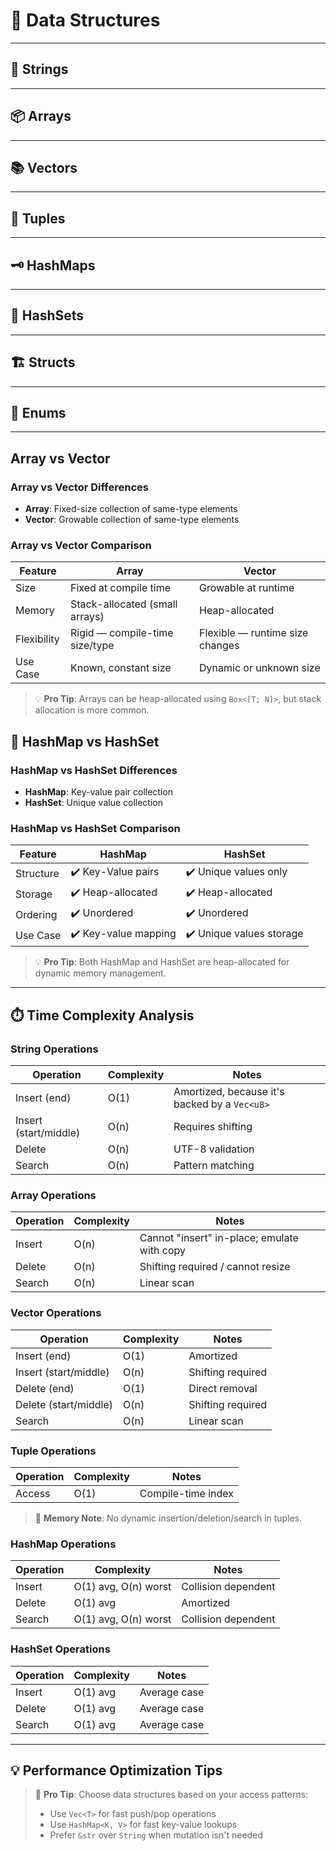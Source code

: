 # 🧰 Data Structures

* * *

## 📝 Strings

* * *

## 📦 Arrays

* * *

## 📚 Vectors

* * *

## 🔗 Tuples

* * *

## 🗝️ HashMaps

* * *

## 🎯 HashSets

* * *

## 🏗️ Structs

* * *

## 🎲 Enums

* * *

## Array vs Vector

### Array vs Vector Differences

- **Array**: Fixed-size collection of same-type elements
- **Vector**: Growable collection of same-type elements

### Array vs Vector Comparison

| Feature     | Array                                  | Vector                              |
|------------|----------------------------------------|-------------------------------------|
| Size       | Fixed at compile time                  | Growable at runtime                 |
| Memory     | Stack-allocated (small arrays)         | Heap-allocated                      |
| Flexibility| Rigid — compile-time size/type         | Flexible — runtime size changes     |
| Use Case   | Known, constant size                   | Dynamic or unknown size             |

> 💡 **Pro Tip**: Arrays can be heap-allocated using `Box<[T; N]>`, but stack allocation is more common.

## 🔑 HashMap vs HashSet

### HashMap vs HashSet Differences

- **HashMap**: Key-value pair collection
- **HashSet**: Unique value collection

### HashMap vs HashSet Comparison

| Feature   | HashMap                          | HashSet                             |
|-----------|----------------------------------|-------------------------------------|
| Structure | ✔️ Key-Value pairs                | ✔️ Unique values only                |
| Storage   | ✔️ Heap-allocated                 | ✔️ Heap-allocated                    |
| Ordering  | ✔️ Unordered                      | ✔️ Unordered                         |
| Use Case  | ✔️ Key-value mapping              | ✔️ Unique values storage             |

> 💡 **Pro Tip**: Both HashMap and HashSet are heap-allocated for dynamic memory management.

* * *

## ⏱️ Time Complexity Analysis

### String Operations

| Operation | Complexity | Notes |
|-----------|------------|-------|
| Insert (end) | O(1) | Amortized, because it's backed by a `Vec<u8>` |
| Insert (start/middle) | O(n) | Requires shifting |
| Delete | O(n) | UTF-8 validation |
| Search | O(n) | Pattern matching |

### Array Operations

| Operation | Complexity | Notes |
|-----------|------------|-------|
| Insert | O(n) | Cannot "insert" in-place; emulate with copy |
| Delete | O(n) | Shifting required / cannot resize |
| Search | O(n) | Linear scan |

### Vector Operations

| Operation | Complexity | Notes |
|-----------|------------|-------|
| Insert (end) | O(1) | Amortized |
| Insert (start/middle) | O(n) | Shifting required |
| Delete (end) | O(1) | Direct removal |
| Delete (start/middle) | O(n) | Shifting required |
| Search | O(n) | Linear scan |

### Tuple Operations

| Operation | Complexity | Notes |
|-----------|------------|-------|
| Access | O(1) | Compile-time index |

> 🧠 **Memory Note**: No dynamic insertion/deletion/search in tuples.

### HashMap Operations

| Operation | Complexity | Notes |
|-----------|------------|-------|
| Insert | O(1) avg, O(n) worst | Collision dependent |
| Delete | O(1) avg | Amortized |
| Search | O(1) avg, O(n) worst | Collision dependent |

### HashSet Operations

| Operation | Complexity | Notes |
|-----------|------------|-------|
| Insert | O(1) avg | Average case |
| Delete | O(1) avg | Average case |
| Search | O(1) avg | Average case |

* * *

## 💡 Performance Optimization Tips

> 🧠 **Pro Tip**: Choose data structures based on your access patterns:
>
> - Use `Vec<T>` for fast push/pop operations
> - Use `HashMap<K, V>` for fast key-value lookups
> - Prefer `&str` over `String` when mutation isn't needed
